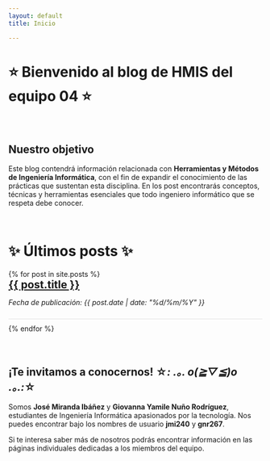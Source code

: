 ```yaml
---
layout: default
title: Inicio

---
```

# ⭐ **Bienvenido al blog de HMIS del equipo 04** ⭐

<br>

## Nuestro objetivo

Este blog contendrá información relacionada con **Herramientas y Métodos de Ingeniería Informática**, con el fin de expandir el conocimiento de las prácticas que sustentan esta disciplina. En los post encontrarás conceptos, técnicas y herramientas esenciales que todo ingeniero informático que se respeta debe conocer.
 
<br>

# ✨ Últimos posts ✨

<ul style="list-style-type: none; padding: 0;">
  {% for post in site.posts %}
    <li style="margin-bottom: 10px; padding-bottom: 10px; border-bottom: 1px solid rgba(0, 0, 0, 0.1);">
      <a href="{{ site.baseurl }}{{ post.url }}" style="font-size: 1.5em; font-weight: bold;">{{ post.title }}</a>
      <p style="font-style: italic;">Fecha de publicación: {{ post.date | date: "%d/%m/%Y" }}</p>
    </li>
  {% endfor %}
</ul>

<br>

## ¡Te invitamos a conocernos! ☆*: .｡. o(≧▽≦)o .｡.:*☆
Somos **José Miranda Ibáñez** y **Giovanna Yamile Nuño Rodríguez**, estudiantes de Ingeniería Informática apasionados por la tecnología. Nos puedes encontrar bajo los nombres de usuario **jmi240** y **gnr267**. 

Si te interesa saber más de nosotros podrás encontrar información en las páginas individuales dedicadas a los miembros del equipo.